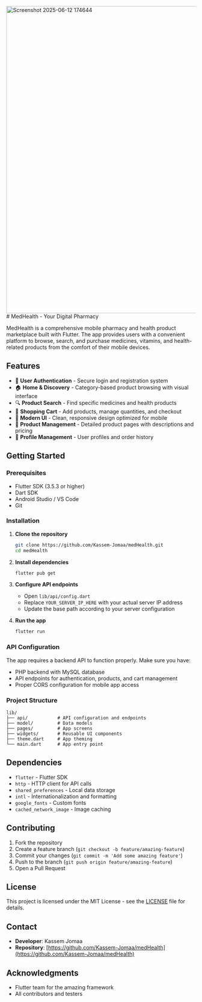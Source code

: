 <img width="543" height="817" alt="Screenshot 2025-06-12 174644" src="https://github.com/user-attachments/assets/828c08cc-3c1a-416c-8a48-276d1b962395" /># MedHealth - Your Digital Pharmacy

MedHealth is a comprehensive mobile pharmacy and health product marketplace built with Flutter. The app provides users with a convenient platform to browse, search, and purchase medicines, vitamins, and health-related products from the comfort of their mobile devices.

## Features

- 🔐 **User Authentication** - Secure login and registration system
- 🏠 **Home & Discovery** - Category-based product browsing with visual interface
- 🔍 **Product Search** - Find specific medicines and health products
- 🛒 **Shopping Cart** - Add products, manage quantities, and checkout
- 📱 **Modern UI** - Clean, responsive design optimized for mobile
- 💊 **Product Management** - Detailed product pages with descriptions and pricing
- 👤 **Profile Management** - User profiles and order history


## Getting Started

### Prerequisites

- Flutter SDK (3.5.3 or higher)
- Dart SDK
- Android Studio / VS Code
- Git

### Installation

1. **Clone the repository**
   ```bash
   git clone https://github.com/Kassem-Jomaa/medHealth.git
   cd medHealth
   ```

2. **Install dependencies**
   ```bash
   flutter pub get
   ```

3. **Configure API endpoints**
   - Open `lib/api/config.dart`
   - Replace `YOUR_SERVER_IP_HERE` with your actual server IP address
   - Update the base path according to your server configuration

4. **Run the app**
   ```bash
   flutter run
   ```

### API Configuration

The app requires a backend API to function properly. Make sure you have:

- PHP backend with MySQL database
- API endpoints for authentication, products, and cart management
- Proper CORS configuration for mobile app access

### Project Structure

```
lib/
├── api/           # API configuration and endpoints
├── model/         # Data models
├── pages/         # App screens
├── widgets/       # Reusable UI components
├── theme.dart     # App theming
└── main.dart      # App entry point
```

## Dependencies

- `flutter` - Flutter SDK
- `http` - HTTP client for API calls
- `shared_preferences` - Local data storage
- `intl` - Internationalization and formatting
- `google_fonts` - Custom fonts
- `cached_network_image` - Image caching

## Contributing

1. Fork the repository
2. Create a feature branch (`git checkout -b feature/amazing-feature`)
3. Commit your changes (`git commit -m 'Add some amazing feature'`)
4. Push to the branch (`git push origin feature/amazing-feature`)
5. Open a Pull Request

## License

This project is licensed under the MIT License - see the [LICENSE](LICENSE) file for details.

## Contact

- **Developer**: Kassem Jomaa
- **Repository**: [https://github.com/Kassem-Jomaa/medHealth](https://github.com/Kassem-Jomaa/medHealth)

## Acknowledgments

- Flutter team for the amazing framework
- All contributors and testers

